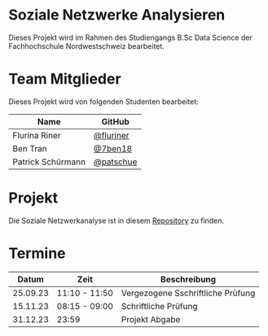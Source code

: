 # Soziale Netzwerke Analysieren
Dieses Projekt wird im Rahmen des Studiengangs B.Sc Data Science der Fachhochschule Nordwestschweiz bearbeitet.  

# Team Mitglieder
Dieses Projekt wird von folgenden Studenten bearbeitet:

| Name | GitHub | 
|------|--------|
| Flurina Riner | [@fluriner](https://github.com/fluriner)
| Ben Tran | [@7ben18](https://github.com/7ben18) |
| Patrick Schürmann | [@patschue](https://github.com/patschue)

# Projekt
Die Soziale Netzwerkanalyse ist in diesem [Repository](https://github.com/san-projekt/projekt) zu finden.

# Termine

| Datum | Zeit | Beschreibung | 
| ------| ---- |------------ |
| 25.09.23 | 11:10 - 11:50 | Vergezogene Sschriftliche Prüfung | 
| 15.11.23 | 08:15 - 09:00 | Schriftliche Prüfung |
| 31.12.23 | 23:59 | Projekt Abgabe | 
